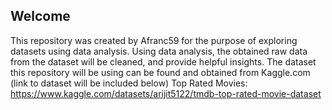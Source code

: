 ## Welcome
This repository was created by Afranc59 for the purpose of exploring datasets using data analysis. 
Using data analysis, the obtained raw data from the dataset will be cleaned, and provide helpful insights.
The dataset this repository will be using can be found and obtained from Kaggle.com (link to dataset will be included below)
 Top Rated Movies: https://www.kaggle.com/datasets/arijit5122/tmdb-top-rated-movie-dataset
